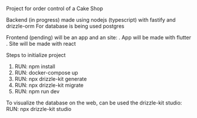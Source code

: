 Project for order control of a Cake Shop

Backend (in progress) made using nodejs (typescript) with fastify and drizzle-orm
For database is being used postgres

Frontend (pending) will be an app and an site:
    . App will be made with flutter
    . Site will be made with react

Steps to initialize project
1. RUN: npm install
2. RUN: docker-compose up
3. RUN: npx drizzle-kit generate
4. RUN: npx drizzle-kit migrate
5. RUN: npm run dev



To visualize the database on the web, can be used the drizzle-kit studio:
RUN: npx drizzle-kit studio